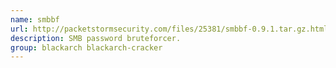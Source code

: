 ```yaml
---
name: smbbf
url: http://packetstormsecurity.com/files/25381/smbbf-0.9.1.tar.gz.html
description: SMB password bruteforcer.
group: blackarch blackarch-cracker
---
```

